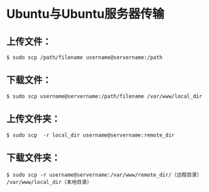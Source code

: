 # Ubuntu与Ubuntu服务器传输

## 上传文件：

``` shell
$ sudo scp /path/filename username@servername:/path   
```

## 下载文件：

``` shell
$ sudo scp username@servername:/path/filename /var/www/local_dir
```

## 上传文件夹：

``` shell
$ sudo scp  -r local_dir username@servername:remote_dir
```

## 下载文件夹：

``` shell
$ sudo scp -r username@servername:/var/www/remote_dir/（远程目录） /var/www/local_dir（本地目录）
```
